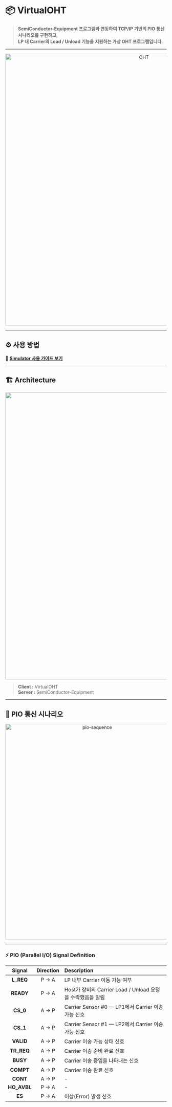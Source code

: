# 📦 **VirtualOHT**

> **SemiConductor-Equipment 프로그램과 연동하여 TCP/IP 기반의 PIO 통신 시나리오를 구현하고,  
> LP 내 Carrier의 Load / Unload 기능을 지원하는 가상 OHT 프로그램입니다.**

---

<p align="center">
  <img src="https://github.com/user-attachments/assets/70ffdf43-494f-4e90-a3bd-1a1594150a09" alt="OHT" width="850"/>
</p>

---

## ⚙️ **사용 방법**
🔗 [**Simulator 사용 가이드 보기**](https://github.com/NHSE/SemiConductor-Equipment/blob/master/docs/Simulator.md)

---

## 🏗️ **Architecture**

<p align="center">
  <img width="1567" height="898" alt="image" src="https://github.com/user-attachments/assets/57ac2d13-5e8f-439f-9158-ceb7abd55746" />
</p>

> **Client :** VirtualOHT  
> **Server :** SemiConductor-Equipment

---

## 🔌 **PIO 통신 시나리오**

<p align="center">
  <img width="558" height="674" alt="pio-sequence" src="https://github.com/user-attachments/assets/4c6032c3-e53e-48a4-92fc-8e775e7d3cf8" />
</p>

---

### ⚡ **PIO (Parallel I/O) Signal Definition**

| **Signal** | **Direction** | **Description** |
|:-------------:|:----------------:|:-------------------|
| **L_REQ** | P → A | LP 내부 Carrier 이동 가능 여부 |
| **READY** | P → A | Host가 장비의 Carrier Load / Unload 요청을 수락했음을 알림 |
| **CS_0** | A → P | Carrier Sensor #0 — LP1에서 Carrier 이송 가능 신호 |
| **CS_1** | A → P | Carrier Sensor #1 — LP2에서 Carrier 이송 가능 신호 |
| **VALID** | A → P | Carrier 이송 가능 상태 신호 |
| **TR_REQ** | A → P | Carrier 이송 준비 완료 신호 |
| **BUSY** | A → P | Carrier 이송 중임을 나타내는 신호 |
| **COMPT** | A → P | Carrier 이송 완료 신호 |
| **CONT** | A → P | - |
| **HO_AVBL** | P → A | - |
| **ES** | P → A | 이상(Error) 발생 신호 |
